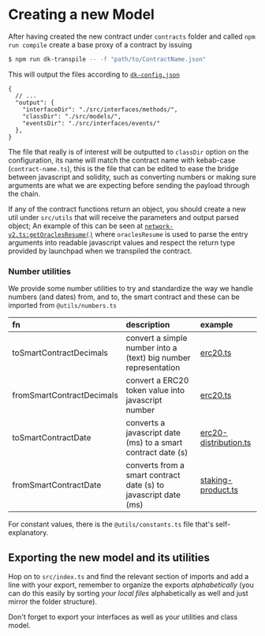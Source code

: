# Creating a new Model

After having created the new contract under `contracts` folder and called `npm run compile` create a base proxy of a contract by issuing
```bash
$ npm run dk-transpile -- -f "path/to/ContractName.json"
```

This will output the files according to [`dk-config.json`](../../dk-config.json)

```json5
{
  // ...
  "output": {
    "interfaceDir": "./src/interfaces/methods/",
    "classDir": "./src/models/",
    "eventsDir": "./src/interfaces/events/"
  },
}
```

The file that really is of interest will be outputted to `classDir` option on the configuration, its name will match 
the contract name with kebab-case (`contract-name.ts`), this is the file that can be edited to ease the  bridge between 
javascript and solidity, such as converting numbers or making sure arguments are what we are expecting before sending 
the payload through the chain.

If any of the contract functions return an object, you should create a new util under `src/utils` that will receive
the parameters and output parsed object; An example of this can be seen at [`network-v2.ts:getOraclesResume()`](../../src/models/network-v2.ts)
where `oraclesResume` is used to parse the entry arguments into readable javascript values and respect the return type
provided by launchpad when we transpiled the contract.

### Number utilities
We provide some number utilities to try and standardize the way we handle numbers (and dates) from, and to, the smart 
contract and these can be imported from `@utils/numbers.ts`

| fn                          | description                                                   | example                                                              |
|:----------------------------|:--------------------------------------------------------------|:---------------------------------------------------------------------|
| toSmartContractDecimals   | convert a simple number into a (text) big number representation | [erc20.ts](../../src/models/erc20.ts#L42)                            |
| fromSmartContractDecimals | convert a ERC20 token value into javascript number              | [erc20.ts](../../src/models/erc20.ts#L47)                            |
| toSmartContractDate       | converts a javascript date (ms) to a smart contract date (s)    | [erc20-distribution.ts](../../src/models/erc20-distribution.ts#L109) |
| fromSmartContractDate     | converts from a smart contract date (s) to javascript date (ms) | [staking-product.ts](../../src/utils/staking-product.ts#L25)         |


For constant values, there is the `@utils/constants.ts` file that's self-explanatory.

## Exporting the new model and its utilities
Hop on to `src/index.ts` and find the relevant section of imports and add a line with your export, remember to organize
the exports _alphabetically_ (you can do this easily by sorting _your local files_ alphabetically as well and just
mirror the folder structure).

Don't forget to export your interfaces as well as your utilities and class model.